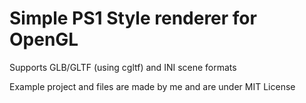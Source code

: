 # Simple PS1 Style renderer for OpenGL

Supports GLB/GLTF (using cgltf) and INI scene formats

Example project and files are made by me and are under MIT License

